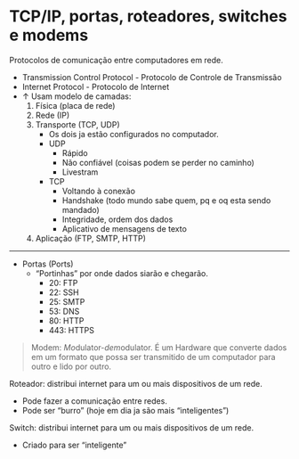 # TCP/IP, portas, roteadores, switches e modems

Protocolos de comunicação entre computadores em rede.

- Transmission Control Protocol - Protocolo de Controle de Transmissão
- Internet Protocol - Protocolo de Internet
- ↑ Usam modelo de camadas:
    1. Física (placa de rede)
    2. Rede (IP)
    3. Transporte (TCP, UDP)
        - Os dois ja estão configurados no computador.
        - UDP
            - Rápido
            - Não confiável (coisas podem se perder no caminho)
            - Livestram
        - TCP
            - Voltando à conexão
            - Handshake (todo mundo sabe quem, pq e oq esta sendo mandado)
            - Integridade, ordem dos dados
            - Aplicativo de mensagens de texto
    4. Aplicação (FTP, SMTP, HTTP)

---

- Portas (Ports)
    - “Portinhas” por onde dados siarão e chegarão.
        - 20: FTP
        - 22: SSH
        - 25: SMTP
        - 53: DNS
        - 80: HTTP
        - 443: HTTPS

> Modem: *Mo*dulator-*dem*odulator. É um Hardware que converte dados em um formato que possa ser transmitido de um computador para outro e lido por outro.
> 

Roteador: distribui internet para um ou mais dispositivos de um rede. 

- Pode fazer a comunicação entre redes.
- Pode ser “burro” (hoje em dia ja são mais “inteligentes”)

Switch: distribui internet para um ou mais dispositivos de um rede. 

- Criado para ser “inteligente”
